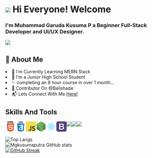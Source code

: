 <h1> <img src="https://media.tenor.com/images/b617c36f9db276d3146e974b8ff64f4c/tenor.gif" width="30px"> Hi Everyone! Welcome</h1>
<h3>I'm Muhammad Garuda Kusuma P a Beginner Full-Stack Developer and UI/UX Designer.</h3>

<a href="https://github.com/antonkomarev/github-profile-views-counter">
<img src="https://komarev.com/ghpvc/?username=Mgkusumaputra">
</a>

<h2>📝 About Me</h2>
<li>📖 I'm Currently Learning MERN Stack</li>
<li>🎒 I'm a Junior High School Student</li>
<li>✨ completing an 8 hour course in over 1 month... </li>
<li>📌 Contributor On @Bellshade </li>
<li>📬 Lets Connect With Me <a href="https://mgkusumaputra.github.io/Social-Media-Link/">Here!</a></li> 

<h2>Skills And Tools</h2>
<img height="32px" align="left" src="https://raw.githubusercontent.com/github/explore/80688e429a7d4ef2fca1e82350fe8e3517d3494d/topics/html/html.png"> 
<img height="32px" align="left" src="https://raw.githubusercontent.com/github/explore/80688e429a7d4ef2fca1e82350fe8e3517d3494d/topics/css/css.png">
<img height="32px" align="left" src="https://raw.githubusercontent.com/github/explore/80688e429a7d4ef2fca1e82350fe8e3517d3494d/topics/javascript/javascript.png">
<img height="32px" align="left" src="https://raw.githubusercontent.com/github/explore/80688e429a7d4ef2fca1e82350fe8e3517d3494d/topics/nodejs/nodejs.png">
<img height="32px" align="left" src="https://raw.githubusercontent.com/github/explore/80688e429a7d4ef2fca1e82350fe8e3517d3494d/topics/react/react.png">
<img height="32px" align="left" src="https://raw.githubusercontent.com/github/explore/80688e429a7d4ef2fca1e82350fe8e3517d3494d/topics/bootstrap/bootstrap.png">
<img height="32px" align="left" src="https://cdn.worldvectorlogo.com/logos/visual-studio-code-1.svg">
<img height="32px" align="left" src="https://cdn.worldvectorlogo.com/logos/git-icon.svg">
<img height="32px" align="left" src="https://cdn.worldvectorlogo.com/logos/figma-1.svg">
<br><br>

![Top Langs](https://github-readme-stats.vercel.app/api/top-langs/?username=mgkusumaputra&layout=compact&theme=dracula)<br>
![Mgkusumaputra GitHub stats](https://github-readme-stats.vercel.app/api?username=mgkusumaputra&show_icons=true&theme=dracula)<br>
[![GitHub Streak](http://github-readme-streak-stats.herokuapp.com?user=mgkusumaputra&theme=dracula)](https://git.io/streak-stats)
